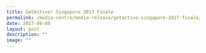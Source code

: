 ```yaml
---
title: GetActive! Singapore 2017 Finale
permalink: /media-centre/media-release/getactive-singapore-2017-finale/
date: 2017-08-08
layout: post
description: ""
image: ""
---
```

